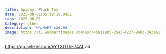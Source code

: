 ```yaml
---
title: Spidey  Plush Toy
date: 2025-08-01T05:19:18.845Z
tags: 2025-08-01
Category: other
description: "WALMART $26.99 "
image: https://i5.walmartimages.com/asr/45811e05-25e3-4227-9a8c-343aa17580f6.0befd18002ea70b2d3eb93d7441f550f.jpeg?odnHeight=2000&odnWidth=2000&odnBg=FFFFFF
---
```

https://go.sylikes.com/eYTXOThF74AL ad